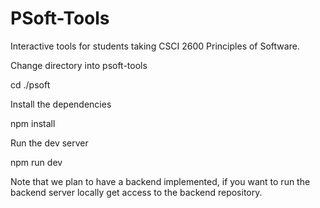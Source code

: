 # PSoft-Tools
Interactive tools for students taking CSCI 2600 Principles of Software.

Change directory into psoft-tools

cd ./psoft

Install the dependencies

npm install

Run the dev server

npm run dev

Note that we plan to have a backend implemented, if you want to run the backend server locally get access to the backend repository.
